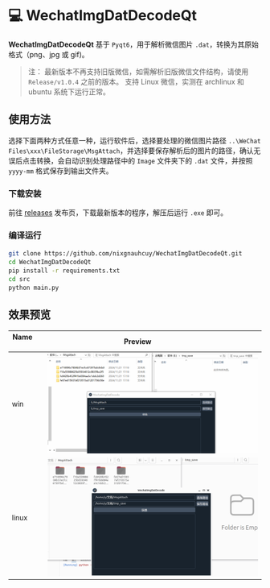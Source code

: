 # 💻 WechatImgDatDecodeQt

**WechatImgDatDecodeQt** 基于 `Pyqt6`，用于解析微信图片 `.dat`，转换为其原始格式（png、jpg 或 gif)。


> 注：
>  最新版本不再支持旧版微信，如需解析旧版微信文件结构，请使用 `Release/v1.0.4` 之前的版本。
>  支持 Linux 微信，实测在 archlinux 和 ubuntu 系统下运行正常。

## 使用方法

选择下面两种方式任意一种，运行软件后，选择要处理的微信图片路径 `..\WeChat Files\xxx\FileStorage\MsgAttach`，并选择要保存解析后的图片的路径，确认无误后点击转换，会自动识别处理路径中的 `Image` 文件夹下的 `.dat` 文件，并按照 `yyyy-mm` 格式保存到输出文件夹。

### 下载安装

前往 [releases](https://github.com/nixgnauhcuy/WechatImgDatDecodeQt/releases) 发布页，下载最新版本的程序，解压后运行 `.exe` 即可。

### 编译运行

``` bash
git clone https://github.com/nixgnauhcuy/WechatImgDatDecodeQt.git
cd WechatImgDatDecodeQt
pip install -r requirements.txt
cd src
python main.py
```

## 效果预览

| Name             | Preview                 |
| ---------------- | ----------------------- |
| win              | ![](/assert/win.gif)    |
| linux            | ![](/assert/linux.gif)  |



